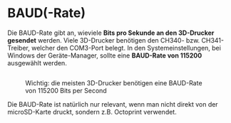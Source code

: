 # BAUD(-Rate)

Die BAUD-Rate gibt an, wieviele **Bits pro Sekunde an den 3D-Drucker gesendet** werden. Viele 3D-Drucker benötigen den CH340- bzw. CH341-Treiber, welcher den COM3-Port belegt. In den Systemeinstellungen, bei Windows der Geräte-Manager, sollte eine **BAUD-Rate von 115200** ausgewählt werden.

<figure><img src="https://www.china-gadgets.de/app/uploads/2017/03/com3-baudrate-600x413.jpg" alt=""><figcaption><p>Wichtig: die meisten 3D-Drucker benötigen eine BAUD-Rate von 115200 Bits per Second</p></figcaption></figure>

Die BAUD-Rate ist natürlich nur relevant, wenn man nicht direkt von der microSD-Karte druckt, sondern z.B. Octoprint verwendet.
